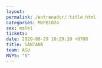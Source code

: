 ```yaml
---
layout: 
permalink: /entrenador/:title.html
categories: MVPB1024
sex: male1
tickets: 
date: 2020-08-29 10:29:20 +0700
title: SANTANA
team: ASU
MVPS: "5"
---
```

